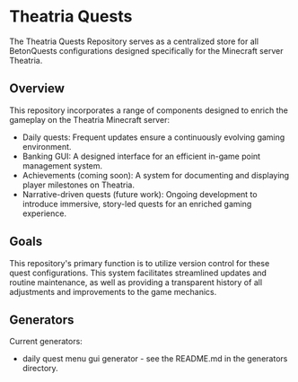 # Theatria Quests

The Theatria Quests Repository serves as a centralized store for all BetonQuests configurations designed specifically for the Minecraft server Theatria.

## Overview

This repository incorporates a range of components designed to enrich the gameplay on the Theatria Minecraft server:

- Daily quests: Frequent updates ensure a continuously evolving gaming environment.
- Banking GUI: A designed interface for an efficient in-game point management system.
- Achievements (coming soon): A system for documenting and displaying player milestones on Theatria.
- Narrative-driven quests (future work): Ongoing development to introduce immersive, story-led quests for an enriched gaming experience.

## Goals

This repository's primary function is to utilize version control for these quest configurations. This system facilitates streamlined updates and routine maintenance, as well as providing a transparent history of all adjustments and improvements to the game mechanics.

## Generators

Current generators:

- daily quest menu gui generator - see the README.md in the generators directory.
